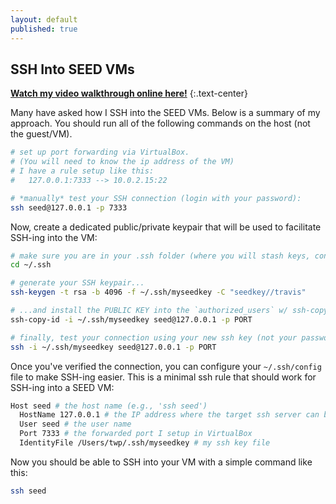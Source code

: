```yaml
---
layout: default
published: true
---
```


## SSH Into SEED VMs

[<i class="fas fa-play-circle"></i> **Watch my video walkthrough online here!**](https://montana.techsmithrelay.com/fEM2)
{:.text-center}

Many have asked how I SSH into the SEED VMs.
Below is a summary of my approach.
You should run all of the following commands on the host (not the guest/VM).

```bash
# set up port forwarding via VirtualBox.
# (You will need to know the ip address of the VM)
# I have a rule setup like this:
#   127.0.0.1:7333 --> 10.0.2.15:22

# *manually* test your SSH connection (login with your password):
ssh seed@127.0.0.1 -p 7333
```

Now, create a dedicated public/private keypair that will be used to facilitate SSH-ing into the VM:

```bash
# make sure you are in your .ssh folder (where you will stash keys, config file, etc.)
cd ~/.ssh

# generate your SSH keypair...
ssh-keygen -t rsa -b 4096 -f ~/.ssh/myseedkey -C "seedkey//travis"

# ...and install the PUBLIC KEY into the `authorized_users` w/ ssh-copy-id
ssh-copy-id -i ~/.ssh/myseedkey seed@127.0.0.1 -p PORT

# finally, test your connection using your new ssh key (not your password)
ssh -i ~/.ssh/myseedkey seed@127.0.0.1 -p PORT  
```

Once you've verified the connection, you can configure your `~/.ssh/config` file to make SSH-ing easier.
This is a minimal ssh rule that should work for SSH-ing into a SEED VM:

```bash
Host seed # the host name (e.g., 'ssh seed')
  HostName 127.0.0.1 # the IP address where the target ssh server can be found
  User seed # the user name
  Port 7333 # the forwarded port I setup in VirtualBox
  IdentityFile /Users/twp/.ssh/myseedkey # my ssh key file
```

Now you should be able to SSH into your VM with a simple command like this:

```bash
ssh seed
```
